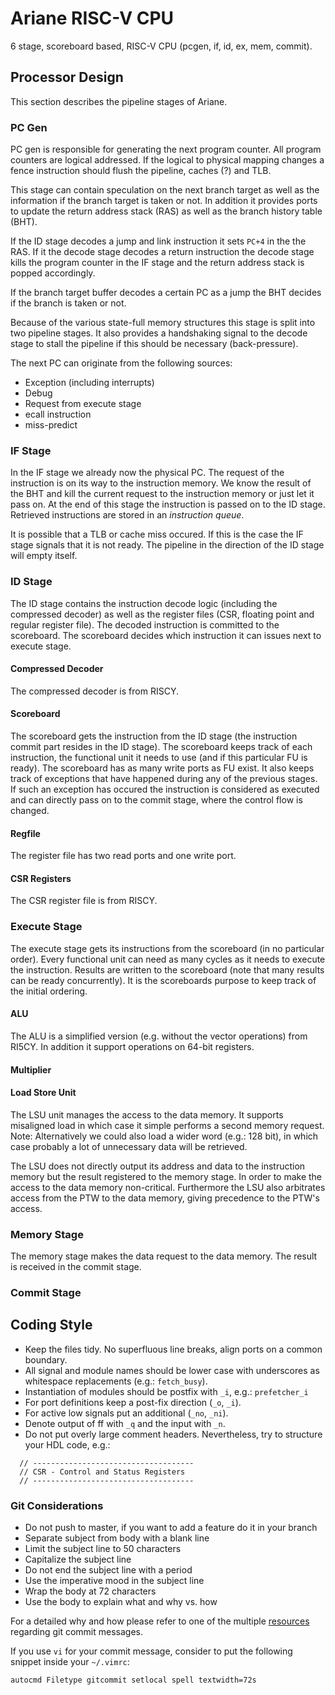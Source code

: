 # Ariane RISC-V CPU

6 stage, scoreboard based, RISC-V CPU (pcgen, if, id, ex, mem, commit).

## Processor Design

This section describes the pipeline stages of Ariane.

### PC Gen

PC gen is responsible for generating the next program counter. All program counters are logical addressed. If the logical to physical mapping changes a fence instruction should flush the pipeline, caches (?) and TLB.

This stage can contain speculation on the next branch target as well as the information if the branch target is taken or not. In addition it provides ports to update the return address stack (RAS) as well as the branch history table (BHT).

If the ID stage decodes a jump and link instruction it sets `PC+4` in the the RAS. If it the decode stage decodes a return instruction the decode stage kills the program counter in the IF stage and the return address stack is popped accordingly.

If the branch target buffer decodes a certain PC as a jump the BHT decides if the branch is taken or not.

Because of the various state-full memory structures this stage is split into two pipeline stages. It also provides a handshaking signal to the decode stage to stall the pipeline if this should be necessary (back-pressure).

The next PC can originate from the following sources:

- Exception (including interrupts)
- Debug
- Request from execute stage
- ecall instruction
- miss-predict

### IF Stage

In the IF stage we already now the physical PC. The request of the instruction is on its way to the instruction memory. We know the result of the BHT and kill the current request to the instruction memory or just let it pass on. At the end of this stage the instruction is passed on to the ID stage. Retrieved instructions are stored in an *instruction queue*.

It is possible that a TLB or cache miss occured. If this is the case the IF stage signals that it is not ready. The pipeline in the direction of the ID stage will empty itself.

### ID Stage

The ID stage contains the instruction decode logic (including the compressed decoder) as well as the register files (CSR, floating point and regular register file). The decoded instruction is committed to the scoreboard. The scoreboard decides which instruction it can issues next to execute stage.

#### Compressed Decoder

The compressed decoder is from RISCY.

#### Scoreboard

The scoreboard gets the instruction from the ID stage (the instruction commit part resides in the ID stage). The scoreboard keeps track of each instruction, the functional unit it needs to use (and if this particular FU is ready). The scoreboard has as many write ports as FU exist. It also keeps track of exceptions that have happened during any of the previous stages. If such an exception has occured the instruction is considered as executed and can directly pass on to the commit stage, where the control flow is changed.

#### Regfile

The register file has two read ports and one write port.

#### CSR Registers

The CSR register file is from RISCY.

### Execute Stage

The execute stage gets its instructions from the scoreboard (in no particular order). Every functional unit can need as many cycles as it needs to execute the instruction. Results are written to the scoreboard (note that many results can be ready concurrently). It is the scoreboards purpose to keep track of the initial ordering.

#### ALU

The ALU is a simplified version (e.g. without the vector operations) from RI5CY. In addition it support operations on 64-bit registers.

#### Multiplier

#### Load Store Unit

The LSU unit manages the access to the data memory. It supports misaligned load in which case it simple performs a second memory request. Note: Alternatively we could also load a wider word (e.g.: 128 bit), in which case probably a lot of unnecessary data will be retrieved.

The LSU does not directly output its address and data to the instruction memory but the result registered to the memory stage. In order to make the access to the data memory non-critical. Furthermore the LSU also arbitrates access from the PTW to the data memory, giving precedence to the PTW's access.

### Memory Stage

The memory stage makes the data request to the data memory. The result is received in the commit stage.

### Commit Stage

## Coding Style

- Keep the files tidy. No superfluous line breaks, align ports on a common boundary.
- All signal and module names should be lower case with underscores as whitespace replacements (e.g.: `fetch_busy`).
- Instantiation of modules should be postfix with `_i`, e.g.: `prefetcher_i`
- For port definitions keep a post-fix direction (`_o`, `_i`).
- For active low signals put an additional (`_no`, `_ni`).
- Denote output of ff with `_q` and the input with `_n`.
- Do not put overly large comment headers. Nevertheless, try to structure your HDL code, e.g.:
```
  // ------------------------------------
  // CSR - Control and Status Registers
  // ------------------------------------
```

### Git Considerations

- Do not push to master, if you want to add a feature do it in your branch
- Separate subject from body with a blank line
- Limit the subject line to 50 characters
- Capitalize the subject line
- Do not end the subject line with a period
- Use the imperative mood in the subject line
- Wrap the body at 72 characters
- Use the body to explain what and why vs. how

For a detailed why and how please refer to one of the multiple [resources](https://chris.beams.io/posts/git-commit/) regarding git commit messages.

If you use `vi` for your commit message, consider to put the following snippet inside your `~/.vimrc`:
```
autocmd Filetype gitcommit setlocal spell textwidth=72s
```